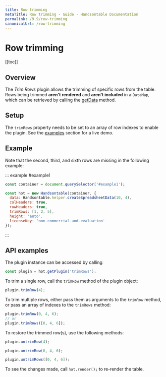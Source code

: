 ```yaml
---
title: Row trimming
metaTitle: Row trimming - Guide - Handsontable Documentation
permalink: /9.9/row-trimming
canonicalUrl: /row-trimming
---
```


# Row trimming

[[toc]]

## Overview

The _Trim Rows_ plugin allows the trimming of specific rows from the table. Rows being trimmed **aren't rendered** and **aren't included** in a `DataMap`, which can be retrieved by calling the [getData](@/api/core.md#getdata) method.

## Setup

The `trimRows` property needs to be set to an array of row indexes to enable the plugin.
See the [examples](#example) section for a live demo.

## Example

Note that the second, third, and sixth rows are missing in the following example:

::: example #example1
```js
const container = document.querySelector('#example1');

const hot = new Handsontable(container, {
  data: Handsontable.helper.createSpreadsheetData(10, 4),
  colHeaders: true,
  rowHeaders: true,
  trimRows: [1, 2, 5],
  height: 'auto',
  licenseKey: 'non-commercial-and-evaluation'
});
```
:::

## API examples

The plugin instance can be accessed by calling:

```js
const plugin = hot.getPlugin('trimRows');
```

To trim a single row, call the `trimRow` method of the plugin object:

```js
plugin.trimRow(4);
```
To trim multiple rows, either pass them as arguments to the `trimRow` method, or pass an array of indexes to the `trimRows` method:

```js
plugin.trimRow(0, 4, 6);
// or
plugin.trimRows([0, 4, 6]);
```

To restore the trimmed row(s), use the following methods:

```js
plugin.untrimRow(4);
```
```js
plugin.untrimRow(0, 4, 6);
```
```js
plugin.untrimRows([0, 4, 6]);
```

To see the changes made, call `hot.render();` to re-render the table.
